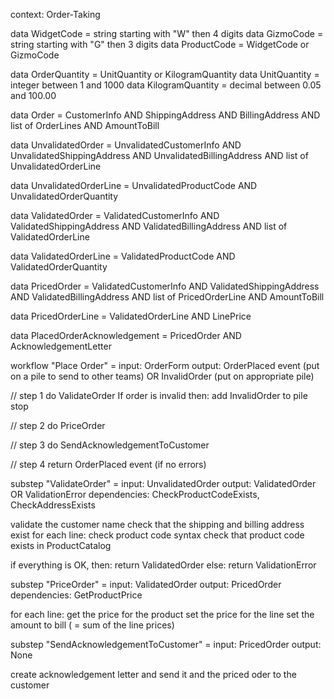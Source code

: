 context: Order-Taking

data WidgetCode = string starting with "W" then 4 digits
data GizmoCode = string starting with "G" then 3 digits
data ProductCode = WidgetCode or GizmoCode

data OrderQuantity = UnitQuantity or KilogramQuantity
data UnitQuantity = integer between 1 and 1000
data KilogramQuantity = decimal between 0.05 and 100.00

data Order =
  CustomerInfo
  AND ShippingAddress
  AND BillingAddress
  AND list of OrderLines
  AND AmountToBill

data UnvalidatedOrder =
  UnvalidatedCustomerInfo
  AND UnvalidatedShippingAddress
  AND UnvalidatedBillingAddress
  AND list of UnvalidatedOrderLine

data UnvalidatedOrderLine =
  UnvalidatedProductCode
  AND UnvalidatedOrderQuantity

data ValidatedOrder =
  ValidatedCustomerInfo
  AND ValidatedShippingAddress
  AND ValidatedBillingAddress
  AND list of ValidatedOrderLine

data ValidatedOrderLine =
  ValidatedProductCode
  AND ValidatedOrderQuantity

data PricedOrder =
  ValidatedCustomerInfo
  AND ValidatedShippingAddress
  AND ValidatedBillingAddress
  AND list of PricedOrderLine
  AND AmountToBill

data PricedOrderLine =
  ValidatedOrderLine
  AND LinePrice

data PlacedOrderAcknowledgement =
  PricedOrder
  AND AcknowledgementLetter


workflow "Place Order" =
  input: OrderForm
  output:
    OrderPlaced event (put on a pile to send to other teams)
    OR InvalidOrder (put on appropriate pile)

  // step 1
  do ValidateOrder
  If order is invalid then:
    add InvalidOrder to pile
    stop

  // step 2
  do PriceOrder

  // step 3
  do SendAcknowledgementToCustomer

  // step 4
  return OrderPlaced event (if no errors)


substep "ValidateOrder" =
  input: UnvalidatedOrder
  output: ValidatedOrder OR ValidationError
  dependencies: CheckProductCodeExists, CheckAddressExists

  validate the customer name
  check that the shipping and billing address exist
  for each line:
    check product code syntax
    check that product code exists in ProductCatalog

  if everything is OK, then:
    return ValidatedOrder
  else:
    return ValidationError


substep "PriceOrder" =
  input: ValidatedOrder
  output: PricedOrder
  dependencies: GetProductPrice

  for each line:
    get the price for the product
    set the price for the line
  set the amount to bill ( = sum of the line prices)


substep "SendAcknowledgementToCustomer" =
  input: PricedOrder
  output: None

  create acknowledgement letter and send it
  and the priced oder to the customer

